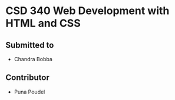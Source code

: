# CSD 340 Web Development with HTML and CSS

## Submitted to
- Chandra Bobba

## Contributor
- Puna Poudel